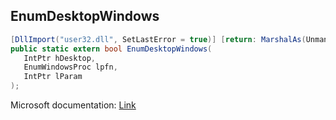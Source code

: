 ## EnumDesktopWindows

```csharp
[DllImport("user32.dll", SetLastError = true)] [return: MarshalAs(UnmanagedType.Bool)]
public static extern bool EnumDesktopWindows(
   IntPtr hDesktop,
   EnumWindowsProc lpfn,
   IntPtr lParam
);
```

Microsoft documentation: [Link](https://docs.microsoft.com/en-us/windows/win32/api/winuser/nf-winuser-enumdesktopwindows)

